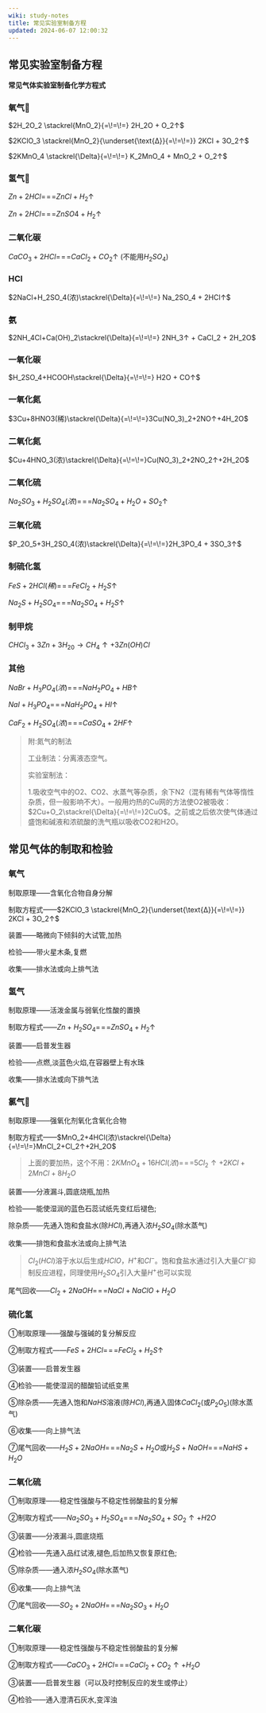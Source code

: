 ```yaml
---
wiki: study-notes
title: 常见实验室制备方程
updated: 2024-06-07 12:00:32
---
```


## 常见实验室制备方程

**常见气体实验室制备化学方程式**

### 氧气🌟


$2H_2O_2 \stackrel{MnO_2}{=\!=\!=} 2H_2O + O_2↑$ 

$2KClO_3 \stackrel{MnO_2}{\underset{\text{Δ}}{=\!=\!=}} 2KCl + 3O_2↑$

$2KMnO_4 \stackrel{\Delta}{=\!=\!=} K_2MnO_4 + MnO_2 + O_2↑$



### 氢气🌟

$Zn+2HCl{=\!=\!=} ZnCl + H_2↑$

$Zn+2HCl{=\!=\!=} ZnSO4+ H_2↑$

### 二氧化碳

$CaCO_3+2HCl{=\!=\!=} CaCl_2 + CO_2↑$  (不能用$H_2SO_4$)

### HCl

$2NaCl+H_2SO_4(浓)\stackrel{\Delta}{=\!=\!=} Na_2SO_4 + 2HCl↑$

### 氨

$2NH_4Cl+Ca(OH)_2\stackrel{\Delta}{=\!=\!=} 2NH_3↑ + CaCl_2 + 2H_2O$

### 一氧化碳

$H_2SO_4+HCOOH\stackrel{\Delta}{=\!=\!=} H2O + CO↑$

### 一氧化氮

$3Cu+8HNO3(稀)\stackrel{\Delta}{=\!=\!=}3Cu(NO_3)_2+2NO↑+4H_2O$

### 二氧化氮

$Cu+4HNO_3(浓)\stackrel{\Delta}{=\!=\!=}Cu(NO_3)_2+2NO_2↑+2H_2O$

### 二氧化硫


$Na_2SO_3+H_2SO_4(浓){=\!=\!=}Na_2SO_4+H_2O+SO_2↑$

### 三氧化硫

$P_2O_5+3H_2SO_4(浓)\stackrel{\Delta}{=\!=\!=}2H_3PO_4 + 3SO_3↑$

### 制硫化氢

$FeS + 2HCl(稀){=\!=\!=}FeCl_2 + H_2S↑$

$Na_2S+H_2SO_4{=\!=\!=}Na_2SO_4+H_2S↑$

### 制甲烷

$CHCl_3+3Zn+3H_20{\longrightarrow}CH_4↑+3Zn(OH)Cl$

### 其他

$NaBr+H_3PO_4(浓){=\!=\!=}NaH_2PO_4+HB↑$

$NaI+H_3PO_4{=\!=\!=}NaH_2PO_4+HI↑$

$CaF_2+H_2SO_4(浓){=\!=\!=}CaSO_4+2HF↑$

> 附:氮气的制法
>
> 工业制法：分离液态空气。
>
> 实验室制法：
>
> 1.吸收空气中的O2、CO2、水蒸气等杂质，余下N2（混有稀有气体等惰性杂质，但一般影响不大）。一般用灼热的Cu网的方法使O2被吸收：$2Cu+O_2\stackrel{\Delta}{=\!=\!=}2CuO$。之前或之后依次使气体通过盛饱和碱液和浓硫酸的洗气瓶以吸收CO2和H2O。

## 常见气体的制取和检验

### 氧气

制取原理——含氧化合物自身分解

制取方程式——$2KClO_3 \stackrel{MnO_2}{\underset{\text{Δ}}{=\!=\!=}} 2KCl + 3O_2↑$

装置——略微向下倾斜的大试管,加热

检验——带火星木条,复燃

收集——排水法或向上排气法

### 氢气

制取原理——活泼金属与弱氧化性酸的置换

制取方程式——$Zn+H_2SO_4{=\!=\!=}ZnSO_4+H_2↑$

装置——启普发生器

检验——点燃,淡蓝色火焰,在容器壁上有水珠

收集——排水法或向下排气法

### 氯气🌟

制取原理——强氧化剂氧化含氧化合物

制取方程式——$MnO_2+4HCl(浓)\stackrel{\Delta}{=\!=\!=}MnCl_2+Cl_2↑+2H_2O$

> 上面的要加热，这个不用：$2KMnO_4 + 16HCl(浓){=\!=\!=} 5Cl_2↑ + 2KCl + 2MnCl + 8H_2O$

装置——分液漏斗,圆底烧瓶,加热

检验——能使湿润的蓝色石蕊试纸先变红后褪色;

除杂质——先通入饱和食盐水(除$HCl$),再通入浓$H_2SO_4$(除水蒸气)

收集——排饱和食盐水法或向上排气法

> $Cl_2(HCl)$溶于水以后生成$HClO$，$H^+$和$Cl^-$。饱和食盐水通过引入大量$Cl^-$抑制反应进程，同理使用$H_2SO_4$引入大量$H^+$也可以实现

尾气回收——$Cl_2+2NaOH{=\!=\!=}NaCl+NaClO+H_2O$

### 硫化氢

①制取原理——强酸与强碱的复分解反应

②制取方程式——$FeS+2HCl{=\!=\!=}FeCl_2+H_2S↑$

③装置——启普发生器

④检验——能使湿润的醋酸铅试纸变黑

⑤除杂质——先通入饱和$NaHS$溶液(除$HCl$),再通入固体$CaCl_2$(或$P_2O_5$)(除水蒸气)

⑥收集——向上排气法

⑦尾气回收——$H_2S+2NaOH{=\!=\!=}Na_2S+H_2O$或$H_2S+NaOH{=\!=\!=}NaHS+H_2O$

### 二氧化硫

①制取原理——稳定性强酸与不稳定性弱酸盐的复分解

②制取方程式——$Na_2SO_3+H_2SO_4{=\!=\!=}Na_2SO_4+SO_2↑+H2O$

③装置——分液漏斗,圆底烧瓶

④检验——先通入品红试液,褪色,后加热又恢复原红色;

⑤除杂质——通入浓$H_2SO_4$(除水蒸气)

⑥收集——向上排气法

⑦尾气回收——$SO_2+2NaOH{=\!=\!=}Na_2SO_3+H_2O$

### 二氧化碳

①制取原理——稳定性强酸与不稳定性弱酸盐的复分解

②制取方程式——$CaCO_3+2HCl{=\!=\!=}CaCl_2+CO_2↑+H_2O$

③装置——启普发生器（可以及时控制反应的发生或停止）

④检验——通入澄清石灰水,变浑浊